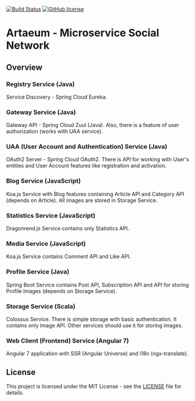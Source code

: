 [![Build Status](https://travis-ci.org/EgorRepnikov/artaeum.svg?branch=master)](https://travis-ci.org/EgorRepnikov/artaeum)
[![GitHub license](https://img.shields.io/github/license/mashape/apistatus.svg)](https://github.com/EgorRepnikov/arteaum.com/blob/master/LICENCE)
# Artaeum - Microservice Social Network

## Overview
### Registry Service (Java)
Service Discovery - Spring Cloud Eureka.

### Gateway Service (Java)
Gateway API - Spring Cloud Zuul (Java). Also, there is a feature of user authorization (works with UAA service).

### UAA (User Account and Authentication) Service (Java)
OAuth2 Server - Spring Cloud OAuth2. There is API for working with User's entities and User Account features like registration and activation.

### Blog Service (JavaScript)
Koa.js Service with Blog features containing Article API and Category API (depends on Article). All images are stored in Storage Service.

### Statistics Service (JavaScript)
Dragonrend.js Service contains only Statistics API.

### Media Service (JavaScript)
Koa.js Service contains Comment API and Like API.

### Profile Service (Java)
Spring Boot Service contains Post API, Subscription API and API for storing Profile Images (depends on Storage Service).

### Storage Service (Scala)
Colossus Service. There is simple storage with basic authentication. It contains only Image API. Other services should use it for storing images.

### Web Client (Frontend) Service (Angular 7)
Angular 7 application with SSR (Angular Universe) and i18n (ngx-translate).

## License
This project is licensed under the MIT License - see the [LICENSE](LICENSE) file for details.
